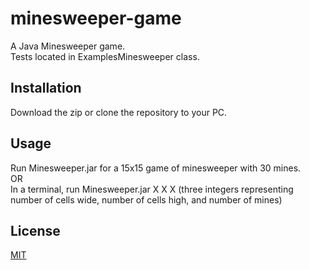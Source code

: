 # minesweeper-game
A Java Minesweeper game.  
Tests located in ExamplesMinesweeper class.

## Installation
Download the zip or clone the repository to your PC.

## Usage
Run Minesweeper.jar for a 15x15 game of minesweeper with 30 mines.  
OR  
In a terminal, run Minesweeper.jar X X X (three integers representing number of cells wide, number of cells high, and number of mines)

## License
[MIT](https://choosealicense.com/licenses/mit/)
